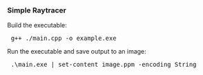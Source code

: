 ### Simple Raytracer

Build the executable:
<pre> g++ ./main.cpp -o example.exe </pre>
  
Run the executable and save output to an image:
<pre> .\main.exe | set-content image.ppm -encoding String </pre>
